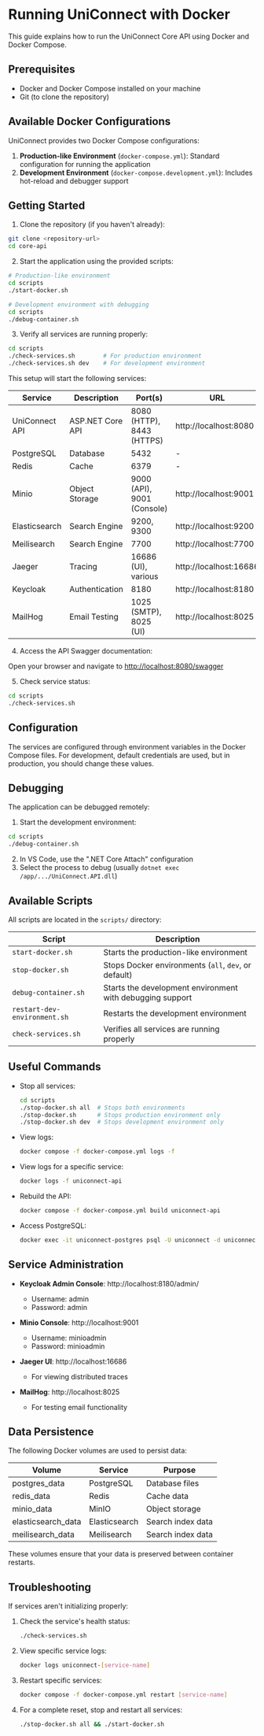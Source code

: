 # Running UniConnect with Docker

This guide explains how to run the UniConnect Core API using Docker and Docker Compose.

## Prerequisites

- Docker and Docker Compose installed on your machine
- Git (to clone the repository)

## Available Docker Configurations

UniConnect provides two Docker Compose configurations:

1. **Production-like Environment** (`docker-compose.yml`): Standard configuration for running the application
2. **Development Environment** (`docker-compose.development.yml`): Includes hot-reload and debugger support

## Getting Started

1. Clone the repository (if you haven't already):

```bash
git clone <repository-url>
cd core-api
```

2. Start the application using the provided scripts:

```bash
# Production-like environment
cd scripts
./start-docker.sh

# Development environment with debugging
cd scripts
./debug-container.sh
```

3. Verify all services are running properly:

```bash
cd scripts
./check-services.sh        # For production environment
./check-services.sh dev    # For development environment
```

This setup will start the following services:

| Service | Description | Port(s) | URL |
|---------|-------------|---------|-----|
| UniConnect API | ASP.NET Core API | 8080 (HTTP), 8443 (HTTPS) | http://localhost:8080 |
| PostgreSQL | Database | 5432 | - |
| Redis | Cache | 6379 | - |
| Minio | Object Storage | 9000 (API), 9001 (Console) | http://localhost:9001 |
| Elasticsearch | Search Engine | 9200, 9300 | http://localhost:9200 |
| Meilisearch | Search Engine | 7700 | http://localhost:7700 |
| Jaeger | Tracing | 16686 (UI), various | http://localhost:16686 |
| Keycloak | Authentication | 8180 | http://localhost:8180 |
| MailHog | Email Testing | 1025 (SMTP), 8025 (UI) | http://localhost:8025 |

4. Access the API Swagger documentation:

Open your browser and navigate to [http://localhost:8080/swagger](http://localhost:8080/swagger)

5. Check service status:

```bash
cd scripts
./check-services.sh
```

## Configuration

The services are configured through environment variables in the Docker Compose files. For development, default credentials are used, but in production, you should change these values.

## Debugging

The application can be debugged remotely:

1. Start the development environment: 
```bash
cd scripts
./debug-container.sh
```

2. In VS Code, use the ".NET Core Attach" configuration
3. Select the process to debug (usually `dotnet exec /app/.../UniConnect.API.dll`)

## Available Scripts

All scripts are located in the `scripts/` directory:

| Script | Description |
|--------|-------------|
| `start-docker.sh` | Starts the production-like environment |
| `stop-docker.sh` | Stops Docker environments (`all`, `dev`, or default) |
| `debug-container.sh` | Starts the development environment with debugging support |
| `restart-dev-environment.sh` | Restarts the development environment |
| `check-services.sh` | Verifies all services are running properly |

## Useful Commands

- Stop all services:

  ```bash
  cd scripts
  ./stop-docker.sh all  # Stops both environments
  ./stop-docker.sh      # Stops production environment only
  ./stop-docker.sh dev  # Stops development environment only
  ```

- View logs:

  ```bash
  docker compose -f docker-compose.yml logs -f
  ```

- View logs for a specific service:

  ```bash
  docker logs -f uniconnect-api
  ```

- Rebuild the API:

  ```bash
  docker compose -f docker-compose.yml build uniconnect-api
  ```

- Access PostgreSQL:
  ```bash
  docker exec -it uniconnect-postgres psql -U uniconnect -d uniconnect
  ```

## Service Administration

- **Keycloak Admin Console**: http://localhost:8180/admin/ 
  - Username: admin
  - Password: admin

- **Minio Console**: http://localhost:9001
  - Username: minioadmin
  - Password: minioadmin
  
- **Jaeger UI**: http://localhost:16686
  - For viewing distributed traces

- **MailHog**: http://localhost:8025
  - For testing email functionality

## Data Persistence

The following Docker volumes are used to persist data:

| Volume | Service | Purpose |
|--------|---------|---------|
| postgres_data | PostgreSQL | Database files |
| redis_data | Redis | Cache data |
| minio_data | MinIO | Object storage |
| elasticsearch_data | Elasticsearch | Search index data |
| meilisearch_data | Meilisearch | Search index data |

These volumes ensure that your data is preserved between container restarts.

## Troubleshooting

If services aren't initializing properly:

1. Check the service's health status:
   ```bash
   ./check-services.sh
   ```

2. View specific service logs:
   ```bash
   docker logs uniconnect-[service-name]
   ```

3. Restart specific services:
   ```bash
   docker compose -f docker-compose.yml restart [service-name]
   ```

4. For a complete reset, stop and restart all services:
   ```bash
   ./stop-docker.sh all && ./start-docker.sh
   ```
